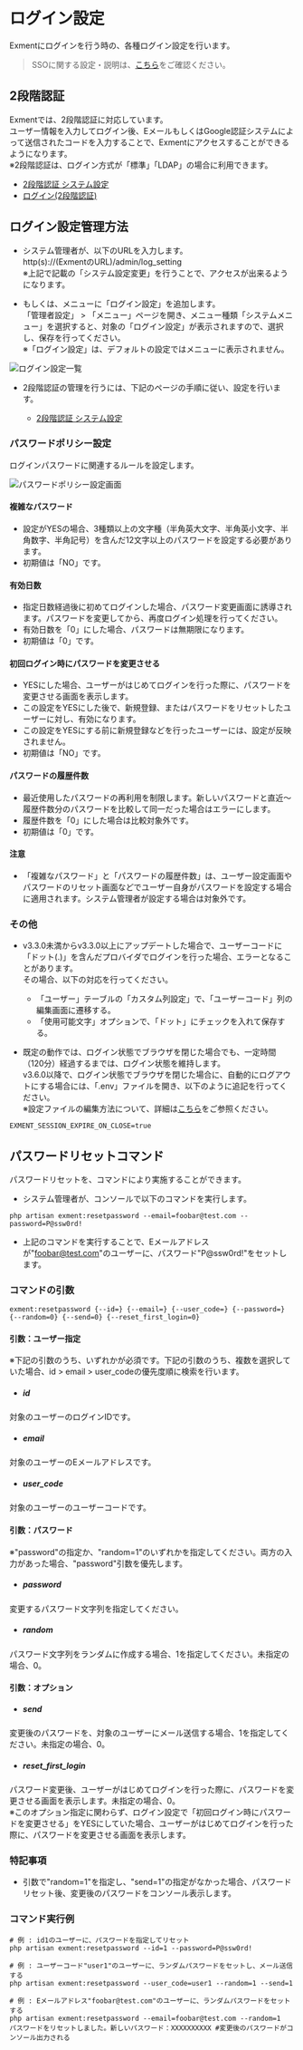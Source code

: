 # ログイン設定
Exmentにログインを行う時の、各種ログイン設定を行います。

> SSOに関する設定・説明は、[こちら](/ja/login_sso)をご確認ください。


## 2段階認証
Exmentでは、2段階認証に対応しています。  
ユーザー情報を入力してログイン後、EメールもしくはGoogle認証システムによって送信されたコードを入力することで、Exmentにアクセスすることができるようになります。  
※2段階認証は、ログイン方式が「標準」「LDAP」の場合に利用できます。

- [2段階認証 システム設定](/ja/login_2factor_setting)
- [ログイン(2段階認証)](/ja/login_2factor)


## ログイン設定管理方法

- システム管理者が、以下のURLを入力します。  
http(s)://(ExmentのURL)/admin/log_setting  
※上記で記載の「システム設定変更」を行うことで、アクセスが出来るようになります。

- もしくは、メニューに「ログイン設定」を追加します。  
「管理者設定」 > 「メニュー」ページを開き、メニュー種類「システムメニュー」を選択すると、対象の「ログイン設定」が表示されますので、選択し、保存を行ってください。  
※「ログイン設定」は、デフォルトの設定ではメニューに表示されません。

![ログイン設定一覧](img/login/login_setting4.png)  

- 2段階認証の管理を行うには、下記のページの手順に従い、設定を行います。

    - [2段階認証 システム設定](/ja/login_2factor_setting)


### パスワードポリシー設定
ログインパスワードに関連するルールを設定します。   

![パスワードポリシー設定画面](img/system_setting/system_setting_password.png)  

#### 複雑なパスワード
- 設定がYESの場合、3種類以上の文字種（半角英大文字、半角英小文字、半角数字、半角記号）を含んだ12文字以上のパスワードを設定する必要があります。
- 初期値は「NO」です。

#### 有効日数
- 指定日数経過後に初めてログインした場合、パスワード変更画面に誘導されます。パスワードを変更してから、再度ログイン処理を行ってください。
- 有効日数を「0」にした場合、パスワードは無期限になります。
- 初期値は「0」です。

#### 初回ログイン時にパスワードを変更させる
- YESにした場合、ユーザーがはじめてログインを行った際に、パスワードを変更させる画面を表示します。
- この設定をYESにした後で、新規登録、またはパスワードをリセットしたユーザーに対し、有効になります。
- この設定をYESにする前に新規登録などを行ったユーザーには、設定が反映されません。
- 初期値は「NO」です。

#### パスワードの履歴件数
- 最近使用したパスワードの再利用を制限します。新しいパスワードと直近～履歴件数分のパスワードを比較して同一だった場合はエラーにします。
- 履歴件数を「0」にした場合は比較対象外です。
- 初期値は「0」です。

#### 注意

- <span class="small">「複雑なパスワード」と「パスワードの履歴件数」は、ユーザー設定画面やパスワードのリセット画面などでユーザー自身がパスワードを設定する場合に適用されます。システム管理者が設定する場合は対象外です。</span>


### その他
- v3.3.0未満からv3.3.0以上にアップデートした場合で、ユーザーコードに「ドット(.)」を含んだプロバイダでログインを行った場合、エラーとなることがあります。  
その場合、以下の対応を行ってください。
    - 「ユーザー」テーブルの「カスタム列設定」で、「ユーザーコード」列の編集画面に遷移する。
    - 「使用可能文字」オプションで、「ドット」にチェックを入れて保存する。


- 既定の動作では、ログイン状態でブラウザを閉じた場合でも、一定時間（120分）経過するまでは、ログイン状態を維持します。  
v3.6.0以降で、ログイン状態でブラウザを閉じた場合に、自動的にログアウトにする場合には、「.env」ファイルを開き、以下のように追記を行ってください。  
※設定ファイルの編集方法について、詳細は[こちら](/ja/config)をご参照ください。

~~~
EXMENT_SESSION_EXPIRE_ON_CLOSE=true
~~~




## パスワードリセットコマンド
パスワードリセットを、コマンドにより実施することができます。

- システム管理者が、コンソールで以下のコマンドを実行します。

~~~
php artisan exment:resetpassword --email=foobar@test.com --password=P@ssw0rd!
~~~

- 上記のコマンドを実行することで、Eメールアドレスが"foobar@test.com"のユーザーに、パスワード"P@ssw0rd!"をセットします。


### コマンドの引数

```
exment:resetpassword {--id=} {--email=} {--user_code=} {--password=} {--random=0} {--send=0} {--reset_first_login=0}
```

#### 引数：ユーザー指定
※下記の引数のうち、いずれかが必須です。下記の引数のうち、複数を選択していた場合、id > email > user_codeの優先度順に検索を行います。

- ##### id
対象のユーザーのログインIDです。

- ##### email
対象のユーザーのEメールアドレスです。

- ##### user_code
対象のユーザーのユーザーコードです。


#### 引数：パスワード
※"password"の指定か、"random=1"のいずれかを指定してください。両方の入力があった場合、"password"引数を優先します。

- ##### password  
変更するパスワード文字列を指定してください。

- ##### random  
パスワード文字列をランダムに作成する場合、1を指定してください。未指定の場合、0。

#### 引数：オプション

- ##### send  
変更後のパスワードを、対象のユーザーにメール送信する場合、1を指定してください。未指定の場合、0。

- ##### reset_first_login  
パスワード変更後、ユーザーがはじめてログインを行った際に、パスワードを変更させる画面を表示します。未指定の場合、0。  
※このオプション指定に関わらず、ログイン設定で「初回ログイン時にパスワードを変更させる」をYESにしていた場合、ユーザーがはじめてログインを行った際に、パスワードを変更させる画面を表示します。

### 特記事項
- 引数で"random=1"を指定し、"send=1"の指定がなかった場合、パスワードリセット後、変更後のパスワードをコンソール表示します。


### コマンド実行例

~~~
# 例 : id1のユーザーに、パスワードを指定してリセット
php artisan exment:resetpassword --id=1 --password=P@ssw0rd!

# 例 : ユーザーコード"user1"のユーザーに、ランダムパスワードをセットし、メール送信する
php artisan exment:resetpassword --user_code=user1 --random=1 --send=1

# 例 : Eメールアドレス"foobar@test.com"のユーザーに、ランダムパスワードをセットする
php artisan exment:resetpassword --email=foobar@test.com --random=1
パスワードをリセットしました。新しいパスワード：XXXXXXXXXX #変更後のパスワードがコンソール出力される
~~~

